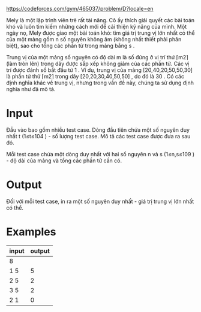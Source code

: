 https://codeforces.com/gym/465037/problem/D?locale=en

Mely là một lập trình viên trẻ rất tài năng. Cô ấy thích giải quyết các bài toán khó và luôn tìm kiếm những cách mới để cải thiện kỹ năng của mình. Một ngày nọ, Mely được giao một bài toán khó: tìm giá trị trung vị lớn nhất có thể của một mảng gồm n
 số nguyên không âm (không nhất thiết phải phân biệt), sao cho tổng các phần tử trong mảng bằng s
.

Trung vị của một mảng số nguyên có độ dài m
 là số đứng ở vị trí thứ ⌈m2⌉
 (làm tròn lên) trong dãy được sắp xếp không giảm của các phần tử. Các vị trí được đánh số bắt đầu từ 1
. Ví dụ, trung vị của mảng [20,40,20,50,50,30]
 là phần tử thứ ⌈m2⌉
 trong dãy [20,20,30,40,50,50]
, do đó là 30
. Có các định nghĩa khác về trung vị, nhưng trong vấn đề này, chúng ta sử dụng định nghĩa như đã mô tả.

# Input
Đầu vào bao gồm nhiều test case. Dòng đầu tiên chứa một số nguyên duy nhất t
 (1≤t≤104
) - số lượng test case. Mô tả các test case được đưa ra sau đó.

Mỗi test case chứa một dòng duy nhất với hai số nguyên n
 và s
 (1≤n,s≤109
) - độ dài của mảng và tổng các phần tử cần có.

# Output
Đối với mỗi test case, in ra một số nguyên duy nhất - giá trị trung vị lớn nhất có thể.

# Examples
|input|output|
|-----|------|
|8|
|1 5| 5|
|2 5| 2|
|3 5|2
|2 1|0|
